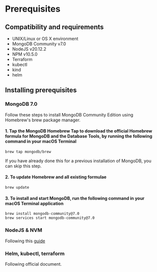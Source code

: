 # Prerequisites

## Compatibility and requirements

- UNIX/Linux or OS X environment
- MongoDB Community v7.0
- NodeJS v20.12.2
- NPM v10.5.0
- Terraform
- kubectl
- kind
- helm

## Installing prerequisites

### MongoDB 7.0

Follow these steps to install MongoDB Community Edition using Homebrew's brew package manager.

#### 1. Tap the MongoDB Homebrew Tap to download the official Homebrew formula for MongoDB and the Database Tools, by running the following command in your macOS Terminal

 ```shell
 brew tap mongodb/brew
 ```

 If you have already done this for a previous installation of MongoDB, you can skip this step.

#### 2. To update Homebrew and all existing formulae

 ```shell
 brew update
 ```

#### 3. To install and start MongoDB, run the following command in your macOS Terminal application

 ```shell
 brew install mongodb-community@7.0
 brew services start mongodb-community@7.0
 ```

### NodeJS & NVM

 Following this [guide](https://tecadmin.net/install-nvm-macos-with-homebrew/)

### Helm, kubectl, terraform

 Following official document.
